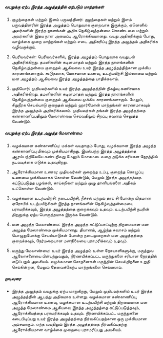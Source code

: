 ##### வயதுக்கு ஏற்ப இரத்த அழுத்தத்தில் ஏற்படும் மாற்றங்கள்

1. குழந்தைகள் மற்றும் இளம் பருவத்தினர்: குழந்தைகள் மற்றும் இளம் பருவத்தினரின் இரத்த அழுத்தம் பொதுவாக குறைவாக இருக்கும், ஏனெனில் அவர்களின் இரத்த நாளங்கள் அதிக நெகிழ்வுத்தன்மை கொண்டவை மற்றும் அவர்களின் இதய நாள அமைப்பு ஆரோக்கியமானது. வயது அதிகரிக்கும் போது, வாழ்க்கை முறை மாற்றங்கள் மற்றும் எடை அதிகரிப்பு இரத்த அழுத்தம் அதிகரிக்க வழிவகுக்கும்.

2. பெரியவர்கள்: பெரியவர்களில், இரத்த அழுத்தம் பொதுவாக வயதுடன் அதிகரிக்கிறது. தமனிகளின் கடினமாதல் மற்றும் இரத்த நாளங்களின் நெகிழ்வுத்தன்மை குறைதல் ஆகியவை உயர் இரத்த அழுத்தத்திற்கான முக்கிய காரணங்களாகும். கூடுதலாக, மோசமான உணவு, உடற்பயிற்சி இல்லாமை மற்றும் மன அழுத்தம் ஆகியவை இரத்த அழுத்தத்தை பாதிக்கலாம்.

3. முதியோர்: முதியவர்களில் உயர் இரத்த அழுத்தத்தின் நிகழ்வு கணிசமாக அதிகரிக்கிறது. தமனிகளின் கடினமாதல் மற்றும் இரத்த நாளங்களின் நெகிழ்வுத்தன்மை குறைதல் ஆகியவை முக்கிய காரணங்களாகும். மேலும், சிறுநீரக செயல்பாடு குறைதல் மற்றும் ஹார்மோன் மாற்றங்கள் காரணமாகவும் இரத்த அழுத்தம் அதிகரிக்கலாம். முதியவர்கள் தங்கள் இரத்த அழுத்தத்தை கண்காணிப்பதிலும் மேலாண்மை செய்வதிலும் சிறப்பு கவனம் செலுத்த வேண்டும்.

##### வயதுக்கு ஏற்ப இரத்த அழுத்த மேலாண்மை

1. வழக்கமான கண்காணிப்பு: மக்கள் வயதாகும் போது, வழக்கமான இரத்த அழுத்த கண்காணிப்பு மிகவும் முக்கியமாகிறது. இயல்பற்ற இரத்த அழுத்தத்தை ஆரம்பத்திலேயே கண்டறிவது மேலும் மோசமடைவதை தடுக்க சரியான நேரத்தில் நடவடிக்கை எடுக்க உதவுகிறது.

2. ஆரோக்கியமான உணவு: முதியவர்கள் குறைந்த உப்பு, குறைந்த கொழுப்பு உணவை முக்கியமாகக் கொள்ள வேண்டும், மேலும் இரத்த அழுத்தத்தை கட்டுப்படுத்த பழங்கள், காய்கறிகள் மற்றும் முழு தானியங்களை அதிகம் உட்கொள்ள வேண்டும்.

3. வழக்கமான உடற்பயிற்சி: நடைபயிற்சி, நீச்சல் மற்றும் தாய் சி போன்ற மிதமான ஏரோபிக் உடற்பயிற்சிகள் இரத்த நாளங்களின் நெகிழ்வுத்தன்மையை பராமரிக்கவும், இரத்த அழுத்தத்தை குறைக்கவும் உதவும். உடற்பயிற்சி நபரின் திறனுக்கு ஏற்ப பொருத்தமாக இருக்க வேண்டும்.

4. மன அழுத்த மேலாண்மை: இரத்த அழுத்த கட்டுப்பாட்டிற்கு திறமையான மன அழுத்த மேலாண்மை முக்கியமானது. தியானம், ஆழ்ந்த சுவாசம் மற்றும் பொழுதுபோக்கு செயல்பாடுகள் போன்ற நடைமுறைகள் மன அழுத்தத்தை குறைக்கவும், நேர்மறையான மனநிலையை பராமரிக்கவும் உதவும்.

5. மருந்து மேலாண்மை: உயர் இரத்த அழுத்தம் உள்ள நோயாளிகளுக்கு, மருத்துவ ஆலோசனையை பின்பற்றுவதும், நிர்ணயிக்கப்பட்ட மருந்துகளை சரியான நேரத்தில் எடுப்பதும் அவசியம். வழக்கமான சோதனைகள் மருந்தின் செயல்திறனை உறுதி செய்கின்றன, மேலும் தேவைக்கேற்ப மாற்றங்களை செய்யலாம்.

##### முடிவுரை
* இரத்த அழுத்தம் வயதுக்கு ஏற்ப மாறுகிறது, மேலும் முதியவர்களில் உயர் இரத்த அழுத்தத்தின் ஆபத்து அதிகமாக உள்ளது. வழக்கமான கண்காணிப்பு, ஆரோக்கியமான உணவு, வழக்கமான உடற்பயிற்சி மற்றும் திறமையான மன அழுத்த மேலாண்மை ஆகியவை இரத்த அழுத்தத்தை கட்டுப்படுத்தவும், ஆரோக்கியத்தை பராமரிக்கவும் உதவும். நிர்ணயிக்கப்பட்ட மருந்துகளை கடைபிடிப்பது உயர் இரத்த அழுத்தத்தை நிர்வகிப்பதற்கான ஒரு முக்கியமான அம்சமாகும். எந்த வயதிலும் இரத்த அழுத்தத்தை நிர்வகிப்பதற்கு ஆரோக்கியமான வாழ்க்கை முறையை பராமரிப்பது அவசியம்.